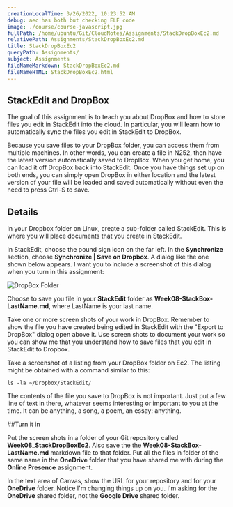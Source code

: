 ```yaml
---
creationLocalTime: 3/26/2022, 10:23:52 AM
debug: aec has both but checking ELF code
image: ./course/course-javascript.jpg
fullPath: /home/ubuntu/Git/CloudNotes/Assignments/StackDropBoxEc2.md
relativePath: Assignments/StackDropBoxEc2.md
title: StackDropBoxEc2
queryPath: Assignments/
subject: Assignments
fileNameMarkdown: StackDropBoxEc2.md
fileNameHTML: StackDropBoxEc2.html
---
```



<!-- toc -->
<!-- tocstop -->

## StackEdit and DropBox

The goal of this assignment is to teach you about DropBox and how to store files you edit in StackEdit into the cloud. In particular, you will learn how to automatically sync the files you edit in StackEdit to DropBox. 

Because you save files to your DropBox folder, you can access them from multiple machines. In other words, you can create a file in N252, then have the latest version automatically saved to DropBox. When you get home, you can load it off DropBox back into StackEdit. Once you have things set up on both ends, you can simply open DropBox in either location and the latest version of your file will be loaded and saved automatically without even the need to press Ctrl-S to save.

## Details

In your Dropbox folder on Linux, create a sub-folder called StackEdit. This is where you will place documents that you create in StackEdit.

In StackEdit, choose the pound sign icon on the far left. In the **Synchronize** section, choose **Synchronize |  Save on Dropbox**. A dialog like the one shown below appears. I want you to include a screenshot of this dialog when you turn in this assignment:

![DropBox Folder](https://s3.amazonaws.com/s3bucket01.elvenware.com/dev-images/cloud/DropBoxLinux03.png)

Choose to save you file in your **StackEdit** folder as **Week08-StackBox-LastName.md**, where LastName is your last name. 

Take one or more screen shots of your work in DropBox. Remember to show the file you have created being edited in StackEdit with the "Export to DropBox" dialog open above it. Use screen shots to document your work so you can show me that you understand how to save files that you edit in StackEdit to Dropbox.

Take a screenshot of a listing from your DropBox folder on Ec2. The listing might be obtained with a command similar to this:

	ls -la ~/Dropbox/StackEdit/

The contents of the file you save to DropBox is not important. Just put a few line of text in there, whatever seems interesting or important to you at the time. It can be anything, a song, a poem, an essay: anything.

##Turn it in

Put the screen shots in a folder of your Git repository called **Week08_StackDropBoxEc2**. Also save the the **Week08-StackBox-LastName.md** markdown file to that folder. Put all the files in folder of the same name in the **OneDrive** folder that you have shared me with during the **Online Presence** assignment.

In the text area of Canvas, show the URL for your repository and for your **OneDrive** folder. Notice I'm changing things up on you. I'm asking for the **OneDrive** shared folder, not the **Google Drive** shared folder.

